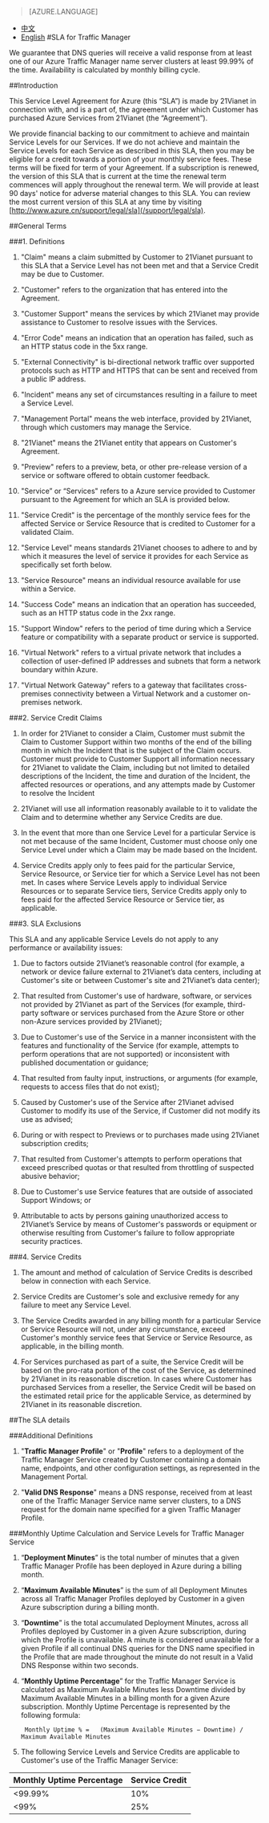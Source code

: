 <properties
	pageTitle=""
    description=""
    services=""
    documentationCenter=""
    authors=""
    manager=""
    editor=""
    tags=""/>

<tags ms.service="legal" ms.date="03/2016" wacn.date="03/2016" wacn.lang="en"/>

> [AZURE.LANGUAGE]
- [中文](/support/sla/traffic-manager/)
- [English](/support/sla/traffic-manager-en/)
#SLA for Traffic Manager

We guarantee that DNS queries will receive a valid response from at least one of our Azure Traffic Manager name server clusters at least 99.99% of the time. Availability is calculated by monthly billing cycle.


##Introduction
 

This Service Level Agreement for Azure (this “SLA”) is made by 21Vianet in connection with, and is a part of, the agreement under which Customer has purchased Azure Services from 21Vianet (the “Agreement”).

We provide financial backing to our commitment to achieve and maintain Service Levels for our Services. If we do not achieve and maintain the Service Levels for each Service as described in this SLA, then you may be eligible for a credit towards a portion of your monthly service fees. These terms will be fixed for term of your Agreement. If a subscription is renewed, the version of this SLA that is current at the time the renewal term commences will apply throughout the renewal term. We will provide at least 90 days' notice for adverse material changes to this SLA. You can review the most current version of this SLA at any time by visiting [http://www.azure.cn/support/legal/sla](/support/legal/sla).


##General Terms
 

###1. Definitions 

1. "Claim" means a claim submitted by Customer to 21Vianet pursuant to this SLA that a Service Level has not been met and that a Service Credit may be due to Customer.  

2. "Customer" refers to the organization that has entered into the Agreement. 
 
3. "Customer Support" means the services by which 21Vianet may provide assistance to Customer to resolve issues with the Services.  

4. "Error Code" means an indication that an operation has failed, such as an HTTP status code in the 5xx range.  

5. "External Connectivity" is bi-directional network traffic over supported protocols such as HTTP and HTTPS that can be sent and received from a public IP address.  

6. "Incident" means any set of circumstances resulting in a failure to meet a Service Level.  

7. "Management Portal" means the web interface, provided by 21Vianet, through which customers may manage the Service.  

8. "21Vianet" means the 21Vianet entity that appears on Customer's Agreement.  

9. "Preview" refers to a preview, beta, or other pre-release version of a service or software offered to obtain customer feedback.  

10. "Service” or “Services" refers to a Azure service provided to Customer pursuant to the Agreement for which an SLA is provided below. 
 
11. "Service Credit" is the percentage of the monthly service fees for the affected Service or Service Resource that is credited to Customer for a validated Claim.  

12. "Service Level" means standards 21Vianet chooses to adhere to and by which it measures the level of service it provides for each Service as specifically set forth below.  

13. "Service Resource" means an individual resource available for use within a Service. 
 
14. "Success Code" means an indication that an operation has succeeded, such as an HTTP status code in the 2xx range.  

15. "Support Window" refers to the period of time during which a Service feature or compatibility with a separate product or service is supported.  

16. "Virtual Network" refers to a virtual private network that includes a collection of user-defined IP addresses and subnets that form a network boundary within Azure.  

17. "Virtual Network Gateway" refers to a gateway that facilitates cross-premises connectivity between a Virtual Network and a customer on-premises network.

###2. Service Credit Claims

1. In order for 21Vianet to consider a Claim, Customer must submit the Claim to Customer Support within two months of the end of the billing month in which the Incident that is the subject of the Claim occurs. Customer must provide to Customer Support all information necessary for 21Vianet to validate the Claim, including but not limited to detailed descriptions of the Incident, the time and duration of the Incident, the affected resources or operations, and any attempts made by Customer to resolve the Incident  

2. 21Vianet will use all information reasonably available to it to validate the Claim and to determine whether any Service Credits are due.  

3. In the event that more than one Service Level for a particular Service is not met because of the same Incident, Customer must choose only one Service Level under which a Claim may be made based on the Incident. 
 
4. Service Credits apply only to fees paid for the particular Service, Service Resource, or Service tier for which a Service Level has not been met. In cases where Service Levels apply to individual Service Resources or to separate Service tiers, Service Credits apply only to fees paid for the affected Service Resource or Service tier, as applicable.

###3. SLA Exclusions


This SLA and any applicable Service Levels do not apply to any performance or availability issues:

1. Due to factors outside 21Vianet’s reasonable control (for example, a network or device failure external to 21Vianet’s data centers, including at Customer's site or between Customer's site and 21Vianet’s data center);  

2. That resulted from Customer's use of hardware, software, or services not provided by 21Vianet as part of the Services (for example, third-party software or services purchased from the Azure Store or other non-Azure services provided by 21Vianet);  

3. Due to Customer's use of the Service in a manner inconsistent with the features and functionality of the Service (for example, attempts to perform operations that are not supported) or inconsistent with published documentation or guidance;  

4. That resulted from faulty input, instructions, or arguments (for example, requests to access files that do not exist);  

5. Caused by Customer's use of the Service after 21Vianet advised Customer to modify its use of the Service, if Customer did not modify its use as advised;  

6. During or with respect to Previews or to purchases made using 21Vianet subscription credits;  

7. That resulted from Customer's attempts to perform operations that exceed prescribed quotas or that resulted from throttling of suspected abusive behavior;  

8. Due to Customer's use Service features that are outside of associated Support Windows; or  

9. Attributable to acts by persons gaining unauthorized access to 21Vianet’s Service by means of Customer's passwords or equipment or otherwise resulting from Customer's failure to follow appropriate security practices.

###4. Service Credits

1. The amount and method of calculation of Service Credits is described below in connection with each Service.  
 
2. Service Credits are Customer's sole and exclusive remedy for any failure to meet any Service Level. 
 
3. The Service Credits awarded in any billing month for a particular Service or Service Resource will not, under any circumstance, exceed Customer's monthly service fees that Service or Service Resource, as applicable, in the billing month.  

4. For Services purchased as part of a suite, the Service Credit will be based on the pro-rata portion of the cost of the Service, as determined by 21Vianet in its reasonable discretion. In cases where Customer has purchased Services from a reseller, the Service Credit will be based on the estimated retail price for the applicable Service, as determined by 21Vianet in its reasonable discretion.


##The SLA details
 

###Additional Definitions
1. "**Traffic Manager Profile**" or "**Profile**" refers to a deployment of the Traffic Manager Service created by Customer containing a domain name, endpoints, and other configuration settings, as represented in the Management Portal.  

2. "**Valid DNS Response**" means a DNS response, received from at least one of the Traffic Manager Service name server clusters, to a DNS request for the domain name specified for a given Traffic Manager Profile.  

###Monthly Uptime Calculation and Service Levels for Traffic Manager Service
1. “**Deployment Minutes**” is the total number of minutes that a given Traffic Manager Profile has been deployed in Azure during a billing month.  

2. “**Maximum Available Minutes**” is the sum of all Deployment Minutes across all Traffic Manager Profiles deployed by Customer in a given Azure subscription during a billing month.  

3. “**Downtime**” is the total accumulated Deployment Minutes, across all Profiles deployed by Customer in a given Azure subscription, during which the Profile is unavailable. A minute is considered unavailable for a given Profile if all continual DNS queries for the DNS name specified in the Profile that are made throughout the minute do not result in a Valid DNS Response within two seconds.  

4. “**Monthly Uptime Percentage**” for the Traffic Manager Service is calculated as Maximum Available Minutes less Downtime divided by Maximum Available Minutes in a billing month for a given Azure subscription. Monthly Uptime Percentage is represented by the following formula:

		Monthly Uptime % =   (Maximum Available Minutes − Downtime) / Maximum Available Minutes 

5. The following Service Levels and Service Credits are applicable to Customer's use of the Traffic Manager Service:

Monthly Uptime Percentage | Service Credit  
---|---  
<99.99%  | 10%  
<99% | 25% 

